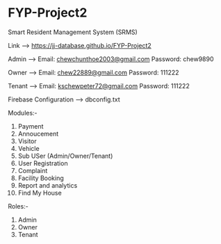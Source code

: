# FYP-Project2
Smart Resident Management System (SRMS) 

Link --> https://jj-database.github.io/FYP-Project2

Admin -->
Email: chewchunthoe2003@gmail.com
Password: chew9890

Owner -->
Email: chew22889@gmail.com
Password: 111222

Tenant -->
Email: kschewpeter72@gmail.com
Password: 111222

Firebase Configuration --> dbconfig.txt

Modules:-
1. Payment
2. Annoucement
3. Visitor
4. Vehicle
5. Sub USer (Admin/Owner/Tenant)
6. User Registration
7. Complaint
8. Facility Booking
9. Report and analytics
10. Find My House


Roles:-
1. Admin
2. Owner
3. Tenant



